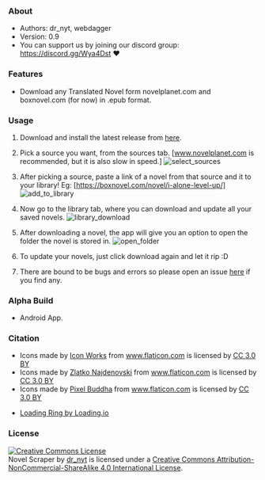 ### About
 *	Authors: dr_nyt, webdagger
 *	Version: 0.9
 * You can support us by joining our discord group: https://discord.gg/Wya4Dst :heart:

### Features
- Download any Translated Novel form novelplanet.com and boxnovel.com (for now) in .epub format.

### Usage
1. Download and install the latest release from [here](https://github.com/dr-nyt/Translated-Novel-Downloader/releases).

2. Pick a source you want, from the sources tab. [www.novelplanet.com is recommended, but it is also slow in speed.]
![select_sources](https://user-images.githubusercontent.com/41040912/65813358-52894900-e1e5-11e9-85aa-3f34608d8032.png)

3. After picking a source, paste a link of a novel from that source and it to your library! Eg: [https://boxnovel.com/novel/i-alone-level-up/]
![add_to_library](https://user-images.githubusercontent.com/41040912/65813424-1a363a80-e1e6-11e9-9c98-2d6a1011ed8f.png)

4. Now go to the library tab, where you can download and update all your saved novels.
![library_download](https://user-images.githubusercontent.com/41040912/65813426-21f5df00-e1e6-11e9-91ee-45bb26cac1d3.png)

5. After downloading a novel, the app will give you an option to open the folder the novel is stored in.
![open_folder](https://user-images.githubusercontent.com/41040912/65813450-71d4a600-e1e6-11e9-8a99-2e54dd60bf2d.png)

6. To update your novels, just click download again and let it rip :D

7. There are bound to be bugs and errors so please open an issue [here](https://github.com/dr-nyt/Translated-Novel-Downloader/issues/) if you find any.

### Alpha Build
- Android App.

### Citation
   - <div>Icons made by <a href="https://www.flaticon.com/authors/icon-works" title="Icon Works">Icon Works</a> from <a href="https://www.flaticon.com/"                 title="Flaticon">www.flaticon.com</a> is licensed by <a href="http://creativecommons.org/licenses/by/3.0/"                 title="Creative Commons BY 3.0" target="_blank">CC 3.0 BY</a></div>
   
   - <div>Icons made by <a href="https://www.flaticon.com/authors/zlatko-najdenovski" title="Zlatko Najdenovski">Zlatko Najdenovski</a> from <a href="https://www.flaticon.com/"                 title="Flaticon">www.flaticon.com</a> is licensed by <a href="http://creativecommons.org/licenses/by/3.0/"                 title="Creative Commons BY 3.0" target="_blank">CC 3.0 BY</a></div>
   
   - <div>Icons made by <a href="https://www.flaticon.com/authors/pixel-buddha" title="Pixel Buddha">Pixel Buddha</a> from <a href="https://www.flaticon.com/"                 title="Flaticon">www.flaticon.com</a> is licensed by <a href="http://creativecommons.org/licenses/by/3.0/"                 title="Creative Commons BY 3.0" target="_blank">CC 3.0 BY</a></div>
   
   - [Loading Ring by Loading.io](https://loading.io/spinner/double-ring)

### License
<a rel="license" href="http://creativecommons.org/licenses/by-nc-sa/4.0/"><img alt="Creative Commons License" style="border-width:0" src="https://i.creativecommons.org/l/by-nc-sa/4.0/88x31.png" /></a><br /><span xmlns:dct="http://purl.org/dc/terms/" property="dct:title">Novel Scraper</span> by <a xmlns:cc="http://creativecommons.org/ns#" href="https://github.com/dr-nyt/Translated-Novel-Downloader" property="cc:attributionName" rel="cc:attributionURL">dr_nyt</a> is licensed under a <a rel="license" href="http://creativecommons.org/licenses/by-nc-sa/4.0/">Creative Commons Attribution-NonCommercial-ShareAlike 4.0 International License</a>.
